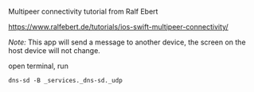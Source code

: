 Multipeer connectivity tutorial from Ralf Ebert

https://www.ralfebert.de/tutorials/ios-swift-multipeer-connectivity/

*Note:*
This app will send a message to another device,
the screen on the host device will not change.

open terminal, run

```dns-sd -B _services._dns-sd._udp```
